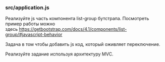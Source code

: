 ### src/application.js

Реализуйте js часть компонента list-group бутстрапа. Посмотреть пример работы можно здесь <https://getbootstrap.com/docs/4.1/components/list-group/#javascript-behavior>

Задача в том чтобы добавить js код, который оживляет переключение.

Реализуйте задание используя архитектуру MVC.